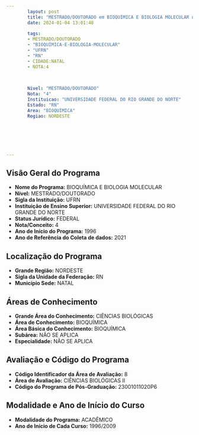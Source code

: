 ```yaml
---
        layout: post
        title: "MESTRADO/DOUTORADO em BIOQUÍMICA E BIOLOGIA MOLECULAR na UFRN  "
        date: 2024-01-04 13:01:48
     
        tags:
        - MESTRADO/DOUTORADO
        - "BIOQUÍMICA-E-BIOLOGIA-MOLECULAR"
        - "UFRN"
        - "RN"
        - CIDADE:NATAL
        - NOTA:4
        
       

        Nivel: "MESTRADO/DOUTORADO"
        Nota: "4"
        Instituicao: "UNIVERSIDADE FEDERAL DO RIO GRANDE DO NORTE"
        Estado: "RN"
        Area: "BIOQUÍMICA"
        Regiao: NORDESTE
        
        
        
        
        
        
---
```

## Visão Geral do Programa
- **Nome do Programa:** BIOQUÍMICA E BIOLOGIA MOLECULAR
- **Nível:** MESTRADO/DOUTORADO
- **Sigla da Instituição:** UFRN
- **Instituição de Ensino Superior:** UNIVERSIDADE FEDERAL DO RIO GRANDE DO NORTE
- **Status Jurídico:** FEDERAL
- **Nota/Conceito:** 4
- **Ano de Início do Programa:** 1996
- **Ano de Referência do Coleta de dados:** 2021

## Localização do Programa
- **Grande Região:** NORDESTE
- **Sigla da Unidade da Federação:** RN
- **Município Sede:** NATAL

## Áreas de Conhecimento
- **Grande Área do Conhecimento:** CIÊNCIAS BIOLÓGICAS
- **Área de Conhecimento:** BIOQUÍMICA
- **Área Básica do Conhecimento:** BIOQUÍMICA
- **Subárea:** NÃO SE APLICA
- **Especialidade:** NÃO SE APLICA

## Avaliação e Código do Programa
- **Código Identificador da Área de Avaliação:** 8
- **Área de Avaliação:** CIÊNCIAS BIOLÓGICAS II
- **Código do Programa de Pós-Graduação:** 23001011020P6


## Modalidade e Ano de Início do Curso
- **Modalidade do Programa:** ACADÊMICO
- **Ano de Início de Cada Curso:** 1996/2009
